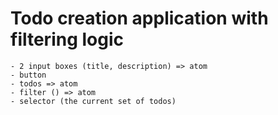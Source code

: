 # Todo creation application with filtering logic

    - 2 input boxes (title, description) => atom
    - button
    - todos => atom
    - filter () => atom
    - selector (the current set of todos)